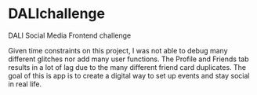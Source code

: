 # DALIchallenge
DALI Social Media Frontend challenge 

Given time constraints on this project, I was not able to debug many different glitches nor add many user functions. The Profile and Friends tab results in a lot of lag due to the many different friend card duplicates. The goal of this is app is to create a digital way to set up events and stay social in real life.
